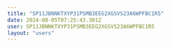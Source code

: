 ```yaml
---
title: "SP11JBNNKTXYP31PSMB3EEG2XGSVS23A6WPFBC1R5"
date: 2024-08-05T07:25:43.301Z
user: SP11JBNNKTXYP31PSMB3EEG2XGSVS23A6WPFBC1R5
layout: "users"
---
```

    